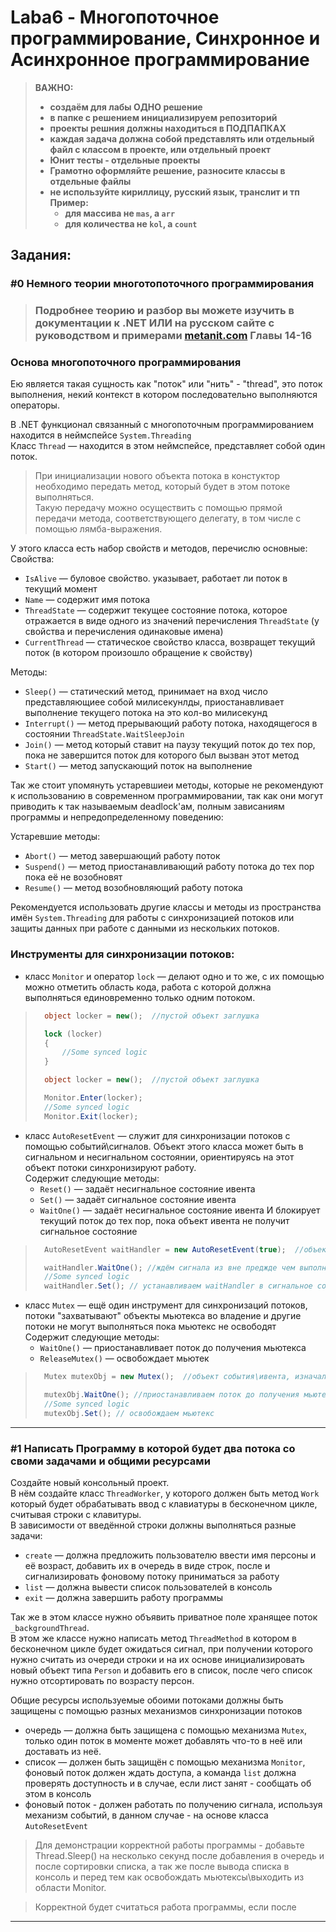 # Laba6 - Многопоточное программирование, Синхронное и Асинхронное программирование 

> **ВАЖНО:**
> - **создаём для лабы ОДНО решение**
> - **в папке с решением инициализируем репозиторий**
> - **проекты решния должны находиться в ПОДПАПКАХ**
> - **каждая задача должна собой представлять или отдельный файл с классом в проекте, или отдельный проект**
> - **Юнит тесты - отдельные проекты**
> - **Грамотно оформляйте решение, разносите классы в отдельные файлы**
> - **не используйте кириллицу, русский язык, транслит и тп**  
>   **Пример:**
>   - **для массива не ``mas``, а ``arr``**
>   - **для количества не ``kol``, а ``count``**

## Задания:

### #0 Немного теории многотопоточного программирования

> ### Подробнее теорию и разбор вы можете изучить в документации к .NET ИЛИ на русском сайте с руководством и примерами [metanit.com](https://metanit.com/sharp/tutorial/11.1.php) Главы 14-16

### Основа многопоточного программирования  

Ею является такая сущность как "поток" или "нить" - "thread", это поток выполнения, некий контекст в котором последовательно выполняются операторы.  

В .NET функционал связанный с многопоточным программированием находится в неймспейсе ``System.Threading``  
Класс ``Thread`` — находится в этом неймспейсе, представляет собой один поток.  
> При инициализации нового объекта потока в констуктор необходимо передать метод, который будет в этом потоке выполняться.  
> Такую передачу можно осуществить с помощью прямой передачи метода, соответствующего делегату, в том числе с помощью лямба-выражения.  

У этого класса есть набор свойств и методов, перечислю основные:  
Свойства:
- ``IsAlive`` — буловое свойство. указывает, работает ли поток в текущий момент  
- ``Name`` — содержит имя потока  
- ``ThreadState`` — содержит текущее состояние потока, которое отражается в виде одного из значений перечисления ``ThreadState`` (у свойства и перечисления одинаковые имена)  
- ``CurrentThread`` —  статическое свойство класса, возвращет текущий поток (в котором произошло обращение к свойству)  

Методы:
- ``Sleep()`` — статический метод, принимает на вход число представляющиее собой милисекунлды, приостанавливает выполнение текущего потока на это кол-во милисекунд  
- ``Interrupt()`` — метод прерывающий работу потока, находящегося в состоянии ``ThreadState.WaitSleepJoin``
- ``Join()`` — метод который ставит на паузу текущий поток до тех пор, пока не завершится поток для которого был вызван этот метод  
- ``Start()`` — метод запускающий поток на выполнение  

Так же стоит упомянуть устаревшиеи методы, которые не рекомендуют к использованию в современном программировании, так как они могут приводить к так называемым deadlock'ам, полным зависаниям программы и непредопределенному поведению:

Устаревшие методы:
- ``Abort()`` — метод завершающий работу поток  
- ``Suspend()`` — метод приостанавливающий работу потока до тех пор пока её не возобновят  
- ``Resume()`` — метод возобновляющий работу потока  

Рекомендуется использовать другие классы и методы из пространства имён ``System.Threading`` для работы с синхронизацией потоков или защиты данных при работе с данными из нескольких потоков.  

### Инструменты для синхронизации потоков:
- класс ``Monitor`` и оператор ``lock`` — делают одно и то же, с их помощью можно отметить область кода, работа с которой должна выполняться единовременно только одним потоком.  
> ```c# 
>   object locker = new();  //пустой объект заглушка
>
>   lock (locker)
>   {
>       //Some synced logic
>   }
> ```
> ```c# 
>   object locker = new();  //пустой объект заглушка
>
>   Monitor.Enter(locker);
>   //Some synced logic
>   Monitor.Exit(locker);
> ```

- класс ``AutoResetEvent`` — служит для синхронизации потоков с помощью событий\сигналов. Объект этого класса может быть в сигнальном и несигнальном состоянии, ориентируясь на этот объект потоки синхронизируют работу.  
Содержит следующие методы:
    - ``Reset()`` — задаёт несигнальное состояние ивента  
    - ``Set()`` — задаёт сигнальное состояние ивента  
    - ``WaitOne()`` — задаёт несигнальное состояние ивента И блокирует текущий поток до тех пор, пока объект ивента не получит сигнальное состояние  

> ```c# 
>   AutoResetEvent waitHandler = new AutoResetEvent(true);  //объект события\ивента, изначально true (в сигнальном состоянии)
>
>   waitHandler.WaitOne(); //ждём сигнала из вне преджде чем выполнять лог
>   //Some synced logic
>   waitHandler.Set(); // устанавливаем waitHandler в сигнальное состояние
> ```


- класс ``Mutex`` — ещё один инструмент для синхронизаций потоков, потоки "захватывают" объекты мьютекса во владение и другие потоки не могут выполняться пока мьютекс не освободят  
Содержит следующие методы:
    - ``WaitOne()`` — приостанавливает поток до получения мьютекса  
    - ``ReleaseMutex()`` — освобождает мьютек  

> ```c# 
>   Mutex mutexObj = new Mutex();  //объект события\ивента, изначально true (в сигнальном состоянии)
>
>   mutexObj.WaitOne(); //приостанавливаем поток до получения мьютекса  
>   //Some synced logic
>   mutexObj.Set(); // освобождаем мьютекс
> ```


---


### #1 Написать Программу в которой будет два потока со своми задачами и общими ресурсами

Создайте новый консольный проект.  
В нём создайте класс ``ThreadWorker``, у которого должен быть метод ``Work`` который будет обрабатывать ввод с клавиатуры в бесконечном цикле, считывая строки с клавитуры.  
В зависимости от введённой строки должны выполняться разные задачи:  
- ``create`` — должна предложить пользователю ввести имя персоны и её возраст, добавить их в очередь в виде строк, после и сигнализировать фоновому потоку приниматься за работу  
- ``list`` — должна вывести список пользователей в консоль  
- ``exit`` — должна завершить работу программы  

Так же в этом классе нужно объявить приватное поле хранящее поток ``_backgroundThread``.  
В этом же классе нужно написать метод ``ThreadMethod`` в котором в бесконечном цикле будет ожидаться сигнал, при получении которого нужно считать из очереди строки и на их основе инициализировать новый объект типа ``Person`` и добавить его в список, после чего список нужно отсортировать по возрасту персон.  

Общие ресурсы используемые обоими потоками должны быть защищены с помощью разных механизмов синхронизации потоков  
- очередь — должна быть защищена с помощью механизма ``Mutex``, только один поток в моменте может добавлять что-то в неё или доставать из неё. 
- список — должен быть защищён с помощью механизма ``Monitor``, фоновый поток должен ждать доступа, а команда ``list`` должна проверять доступность и в случае, если лист занят - сообщать об этом в консоль
- фоновый поток - должен работать по получению сигнала, используя механизм событий, в данном случае - на основе класса ``AutoResetEvent``

> Для демонстрации корректной работы программы - добавьте Thread.Sleep() на несколько секунд после добавления в очередь и после сортировки списка, а так же после вывода списка в консоль и перед тем как освобождать мьютексы\выходить из области Monitor.

> Корректной будет считаться работа программы, если после 

---